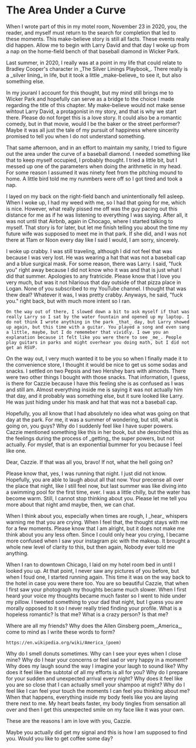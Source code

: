 <h1>The Area Under a Curve</h1>
<p>
    When I wrote part of this in my motel room, November 23 in 2020, you, the reader, and myself must return to the search for completion that led to these moments. This make-believe story is still all facts. These events really did happen. Allow me to begin with Larry David and that day I woke up from a nap on the home-field bench of that baseball diamond in Wicker Park.
</p>
<p>
    Last summer, in 2020, I really was at a point in my life that could relate to Bradley Cooper's character in _The Silver Linings Playbook_. There really is a _silver lining_ in life, but it took a little _make-believe_ to see it, but also something else.
</p>
<p>
    In my jouranl I account for this thought, but my mind still brings me to Wicker Park and hopefully can serve as a bridge to the choice I made regarding the title of this chapter. My make-believe would not make sense wihtout Larry David, a protagonist in my story, and that is why we start there. Please do not forget this is a love story. It could also be a romantic comedy, but in that movie, would I be the baker or the street performer? Maybe it was all just the tale of my pursuit of happiness where sincerity promised to tell you when I do not understand something.
</p>
<p>
    That same afternoon, and in an effort to maintain my sanity, I tried to figure out the area under the curve of a baseball diamond. I needed something like that to keep myself occupied, I probably thought. I tried a little bit, but I messed up one of the parameters when doing the arithmetic in my head. For some reason I assumed it was ninety feet from the pitching mound to home. A little bird told me my nunmbers were off so I got tired and took a nap.
</p>
<p>
    I layed on my back on the right-field banch and unintentionally fell asleep. When I woke up, I had my weed with me, so I had that going for me, which is nice. However, what really pissed me off was the guy pacing out this distance for me as if he was listening to everything I was saying. After all, it was not until that Airbnb, again in Chocago, where I started talking to myself. That story is for later, but let me finish telling you about the time my future wife was supposed to meet me in that park. If she did, and I was not there at 11am or Noon every day like I said I would, I am sorry, sincerely.
</p>
<p>
    I woke up crabby. I was still traveling, although I did not feel that was because I was very lost. He was wearing a hat that was not a baseball cap and a blue surgical mask. For some reason, there was Larry. I said, "fuck you" right away because I did not know who it was and that is just what I did that summer. Apologies to any fratricide. Please know that I love you very much, but was it not hilarious that day outside of that pizza place in Logan. None of you subscribed to my YouTube channel. I thought that was thew deal? Whatever it was, I was pretty crabby. Anyways, he said, "fuck you." right back, but with much more intent so I ran.

    On the way out of there, I slowed down a bit to ask myself if that was really Larry so I sat by the water fountain and opened up my laptop. I do not think I wrote anything in the park _that_ day, but Larry showed up again, but this time with a guitar. You played a song and even sang a little, maybe, but I do rememeber that vividly. I owe you an explanation because it felt like you were there to see _me_. People play guitars in parks and might overhear you doing math, but I did not get an RSVP.

<p>
    On the way out, I very much wanted it to be you so when I finally made it to the convenience store, I thought it would be nice to get us some sodas and snacks. I settled on two Pepsis and two Hershey bars with almonds. There were two other things I bought with those snacks. That information, I guess, is there for Cazzie because I have this feeling she is as confused as I was and still
    am. Almost everything inside me is saying it was not actually him that day, and it probably was something else, but it sure looked like Larry. He was just hiding under his mask and hat that was not a baseball cap.
</p>
<p>
    Hopefully, you all know that I had absolutely no idea what was going on that day at the park. For me, it was a summer of wondering, but still, what is going on, you guys? Why do I suddenly feel like I have super powers. Cazzie mentioned something like this in her book, but she described this as the feelings during the process of _getting_ the super powers, but not actually. For myslef, that is an exponential bummer for you because I feel like one.
</p>
<p>
    Dear, Cazzie. If that was all you, bravo! If not, what the hell going on?
</p>


<p>
    Please know that, yes, I was running that night. I just did not know. Hopefully, you are able to laugh about all that now. Your precense all over the place that night, like I still feel now, but last summer was like diving into a swimming pool for the first time, ever. I was a little chilly, but the water has become warm. Still, I cannot stop thinking about you. Please let me tell you more about that night amd maybe, then, we can chat.
</p>
<p>
    When I think about you, especially when times are rough, I _hear_ whispers warning me that you are crying. When I feel that, the thought stays with me for a few moments. Please know that I am alright, but it does not make me think about you any less often. Since I could only hear you crying, I became more confused when I saw your instagram pic with the makeup. It brought a whole new level of clarity to this, but then again, Nobody ever told me anything.
</p>
<p>
    When I ran to downtown Chicago, I laid on my hotel room bed in until I looked you up. At that point, I never saw any pictures of you before, but when I foud one, I started running again. This time it was on the way back to the hotel in case you were there too. You are so beautiful Cazzie, that when I first saw your photograph my thoughts became much slower. When I first heard your voice my thoughts became much faster so I went to hide under my pillow. I tweeted something to your dad that night, but I guess you are morally opposed to it so I never really tried finding your profile. What is a hopeless romantic? Is that me? What is a crazy person? Is that me?
</p>
<p>
    Where are all my friends? Why does the Allen Ginsberg poem,_America_, come to mind as I write these words to form?

    https://en.wikipedia.org/wiki/America_(poem)
</p>
<p>
    Why do I smell donuts sometimes. Why can I see your eyes when I close mine? Why do I hear your concerns or feel sad or very happy in a moment? Why does my laugh sound the way I imagine your laugh to sound like? Why does it feel like the subtotal of all my efforts is all for you? Why do I prepare for your sudden and unexpected arrival every night? Why does it feel like you are so close that I can actually smell your shampoo at night? Why do I feel like I can feel your touch the moments I can feel you thinking about me? When that happens, everything inside my body feels like you are laying there next to me. My heart beats faster, my body tingles from sensation all over and then I get this unexpected smile on my face like it was your own.
</p>
<p>
    These are the reasons I am in love with you, Cazzie.
</p>
<p>
    Maybe you actually did get my signal and this is how I am supposed to find you. Would you like to get coffee some day?
</p>
